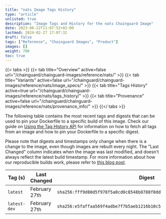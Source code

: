 ```yaml
---
title: "nats Image Tags History"
type: "article"
unlisted: true
description: "Image Tags and History for the nats Chainguard Image"
date: 2023-06-22T11:07:52+02:00
lastmod: 2024-02-27 17:07:32
draft: false
tags: ["Reference", "Chainguard Images", "Product"]
images: []
weight: 700
toc: true
---
```


{{< tabs >}}
{{< tab title="Overview" active=false url="/chainguard/chainguard-images/reference/nats/" >}}
{{< tab title="Variants" active=false url="/chainguard/chainguard-images/reference/nats/image_specs/" >}}
{{< tab title="Tags History" active=true url="/chainguard/chainguard-images/reference/nats/tags_history/" >}}
{{< tab title="Provenance" active=false url="/chainguard/chainguard-images/reference/nats/provenance_info/" >}}
{{</ tabs >}}

The following table contains the most recent tags and digests that can be used to pin your Dockerfile to a specific build of this image. Check our guide on [Using the Tag History API](/chainguard/chainguard-images/using-the-tag-history-api/) for information on how to fetch all tags from an image and how to pin your Dockerfile to a specific digest.

Please note that digests and timestamps only change when there is a change to the image, even though images are rebuilt every night. The "Last Changed" column indicates when the image was last modified, and doesn't always reflect the latest build timestamp. For more information about how our reproducible builds work, please refer to [this blog post](https://www.chainguard.dev/unchained/reproducing-chainguards-reproducible-image-builds).

| Tag (s)       | Last Changed  | Digest                                                                    |
|---------------|---------------|---------------------------------------------------------------------------|
|  `latest`     | February 27th | `sha256:fff9d80d5f978f5a0cd0c8548b0788f0dde28057ca85313e706ae8227962f3dc` |
|  `latest-dev` | February 27th | `sha256:e5faffaa569f4adbe7f7b5aeb1216b10c58de1fa89e8fbba6e24aeeef5651783` |

